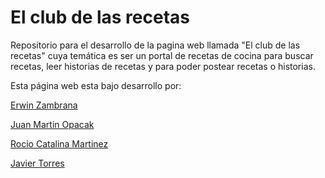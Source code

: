 # El club de las recetas
Repositorio para el desarrollo de la pagina web llamada "El club de las recetas" cuya temática es ser un portal de recetas de cocina para buscar recetas, leer historias de recetas y para poder postear recetas o historias.

Esta página web esta bajo desarrollo por:

[Erwin Zambrana](https://github.com/erwinzam)

[Juan Martin Opacak](https://github.com/jopacak)

[Rocio Catalina Martinez](https://github.com/cata-martinez)

[Javier Torres](https://github.com/javiTorres97)
